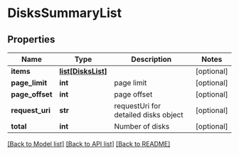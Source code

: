 # DisksSummaryList

## Properties
Name | Type | Description | Notes
------------ | ------------- | ------------- | -------------
**items** | [**list[DisksList]**](DisksList.md) |  | [optional] 
**page_limit** | **int** | page limit | [optional] 
**page_offset** | **int** | page offset | [optional] 
**request_uri** | **str** | requestUri for detailed disks object | [optional] 
**total** | **int** | Number of disks | [optional] 

[[Back to Model list]](../README.md#documentation-for-models) [[Back to API list]](../README.md#documentation-for-api-endpoints) [[Back to README]](../README.md)


